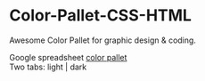 # Color-Pallet-CSS-HTML
Awesome Color Pallet for graphic design &amp; coding.

Google spreadsheet <a href="https://docs.google.com/spreadsheets/d/1L33gScO2r9OQrWPZgYWARuAQW3EZ9h1mYSiKUrtQGRo/edit?usp=sharing">color pallet</a> <br>
Two tabs: light | dark










